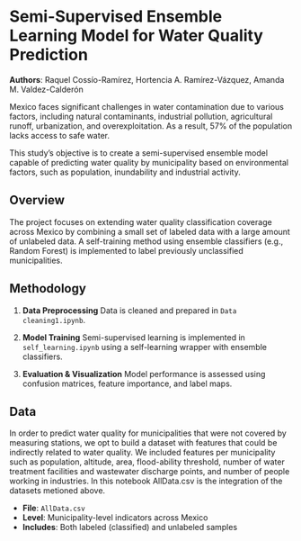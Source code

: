 # Semi-Supervised Ensemble Learning Model for Water Quality Prediction
**Authors**: Raquel Cossío-Ramírez, Hortencia A. Ramírez-Vázquez, Amanda M. Valdez-Calderón

Mexico faces significant challenges in water contamination due to various factors, including natural contaminants, industrial pollution, agricultural runoff, urbanization, and overexploitation. As a result, 57% of the population lacks access to safe water.

This study’s objective is to create a semi-supervised ensemble model capable of predicting water quality by municipality based on environmental factors, such as population, inundability and industrial activity.

## Overview

The project focuses on extending water quality classification coverage across Mexico by combining a small set of labeled data with a large amount of unlabeled data. A self-training method using ensemble classifiers (e.g., Random Forest) is implemented to label previously unclassified municipalities.


## Methodology

1. **Data Preprocessing**
   Data is cleaned and prepared in `Data cleaning1.ipynb`.

2. **Model Training**
   Semi-supervised learning is implemented in `self_learning.ipynb` using a self-learning wrapper with ensemble classifiers.

3. **Evaluation & Visualization**
   Model performance is assessed using confusion matrices, feature importance, and label maps.

## Data

In order to predict water quality for municipalities that were not covered by measuring stations, we opt to build a dataset with features that could be indirectly related to water quality. We included features per municipality such as population, altitude, area, flood-ability threshold, number of water treatment facilities and wastewater discharge points, and number of people working in industries. In this notebook AllData.csv is the integration of the datasets metioned above.

- **File**: `AllData.csv`
- **Level**: Municipality-level indicators across Mexico
- **Includes**: Both labeled (classified) and unlabeled samples



